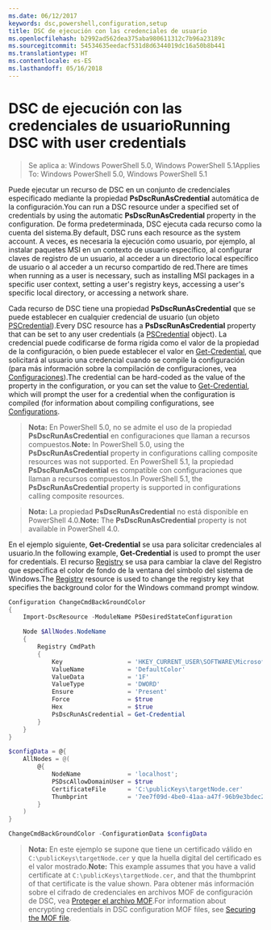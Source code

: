 ```yaml
---
ms.date: 06/12/2017
keywords: dsc,powershell,configuration,setup
title: DSC de ejecución con las credenciales de usuario
ms.openlocfilehash: b2992ad562dea375aba980611312c7b96a23189c
ms.sourcegitcommit: 54534635eedacf531d8d6344019dc16a50b8b441
ms.translationtype: HT
ms.contentlocale: es-ES
ms.lasthandoff: 05/16/2018
---
```

# <a name="running-dsc-with-user-credentials"></a><span data-ttu-id="d8a0d-103">DSC de ejecución con las credenciales de usuario</span><span class="sxs-lookup"><span data-stu-id="d8a0d-103">Running DSC with user credentials</span></span>

> <span data-ttu-id="d8a0d-104">Se aplica a: Windows PowerShell 5.0, Windows PowerShell 5.1</span><span class="sxs-lookup"><span data-stu-id="d8a0d-104">Applies To: Windows PowerShell 5.0, Windows PowerShell 5.1</span></span>

<span data-ttu-id="d8a0d-105">Puede ejecutar un recurso de DSC en un conjunto de credenciales especificado mediante la propiedad **PsDscRunAsCredential** automática de la configuración.</span><span class="sxs-lookup"><span data-stu-id="d8a0d-105">You can run a DSC resource under a specified set of credentials by using the automatic **PsDscRunAsCredential** property in the configuration.</span></span>
<span data-ttu-id="d8a0d-106">De forma predeterminada, DSC ejecuta cada recurso como la cuenta del sistema.</span><span class="sxs-lookup"><span data-stu-id="d8a0d-106">By default, DSC runs each resource as the system account.</span></span>
<span data-ttu-id="d8a0d-107">A veces, es necesaria la ejecución como usuario, por ejemplo, al instalar paquetes MSI en un contexto de usuario específico, al configurar claves de registro de un usuario, al acceder a un directorio local específico de usuario o al acceder a un recurso compartido de red.</span><span class="sxs-lookup"><span data-stu-id="d8a0d-107">There are times when running as a user is necessary, such as installing MSI packages in a specific user context, setting a user's registry keys, accessing a user's specific local directory, or accessing a network share.</span></span>

<span data-ttu-id="d8a0d-108">Cada recurso de DSC tiene una propiedad **PsDscRunAsCredential** que se puede establecer en cualquier credencial de usuario (un objeto [PSCredential](https://msdn.microsoft.com/library/ms572524(v=VS.85).aspx)).</span><span class="sxs-lookup"><span data-stu-id="d8a0d-108">Every DSC resource has a **PsDscRunAsCredential** property that can be set to any user credentials (a [PSCredential](https://msdn.microsoft.com/library/ms572524(v=VS.85).aspx) object).</span></span>
<span data-ttu-id="d8a0d-109">La credencial puede codificarse de forma rígida como el valor de la propiedad de la configuración, o bien puede establecer el valor en [Get-Credential](https://technet.microsoft.com/library/hh849815.aspx), que solicitará al usuario una credencial cuando se compile la configuración (para más información sobre la compilación de configuraciones, vea [Configuraciones](configurations.md)).</span><span class="sxs-lookup"><span data-stu-id="d8a0d-109">The credential can be hard-coded as the value of the property in the configuration, or you can set the value to [Get-Credential](https://technet.microsoft.com/library/hh849815.aspx), which will prompt the user for a credential when the configuration is compiled (for information about compiling configurations, see [Configurations](configurations.md).</span></span>

><span data-ttu-id="d8a0d-110">**Nota:** En PowerShell 5.0, no se admite el uso de la propiedad **PsDscRunAsCredential** en configuraciones que llaman a recursos compuestos.</span><span class="sxs-lookup"><span data-stu-id="d8a0d-110">**Note:** In PowerShell 5.0, using the **PsDscRunAsCredential** property in configurations calling composite resources was not supported.</span></span>
><span data-ttu-id="d8a0d-111">En PowerShell 5.1, la propiedad **PsDscRunAsCredential** es compatible con configuraciones que llaman a recursos compuestos.</span><span class="sxs-lookup"><span data-stu-id="d8a0d-111">In PowerShell 5.1, the **PsDscRunAsCredential** property is supported in configurations calling composite resources.</span></span>

><span data-ttu-id="d8a0d-112">**Nota:** La propiedad **PsDscRunAsCredential** no está disponible en PowerShell 4.0.</span><span class="sxs-lookup"><span data-stu-id="d8a0d-112">**Note:** The **PsDscRunAsCredential** property is not available in PowerShell 4.0.</span></span>

<span data-ttu-id="d8a0d-113">En el ejemplo siguiente, **Get-Credential** se usa para solicitar credenciales al usuario.</span><span class="sxs-lookup"><span data-stu-id="d8a0d-113">In the following example, **Get-Credential** is used to prompt the user for credentials.</span></span>
<span data-ttu-id="d8a0d-114">El recurso [Registry](registryResource.md) se usa para cambiar la clave del Registro que especifica el color de fondo de la ventana del símbolo del sistema de Windows.</span><span class="sxs-lookup"><span data-stu-id="d8a0d-114">The [Registry](registryResource.md) resource is used to change the registry key that specifies the background color for the Windows command prompt window.</span></span>

```powershell
Configuration ChangeCmdBackGroundColor
{
    Import-DscResource -ModuleName PSDesiredStateConfiguration

    Node $AllNodes.NodeName
    {
        Registry CmdPath
        {
            Key                  = 'HKEY_CURRENT_USER\SOFTWARE\Microsoft\Command Processor'
            ValueName            = 'DefaultColor'
            ValueData            = '1F'
            ValueType            = 'DWORD'
            Ensure               = 'Present'
            Force                = $true
            Hex                  = $true
            PsDscRunAsCredential = Get-Credential
        }
    }
}

$configData = @{
    AllNodes = @(
        @{
            NodeName             = 'localhost';
            PSDscAllowDomainUser = $true
            CertificateFile      = 'C:\publicKeys\targetNode.cer'
            Thumbprint           = '7ee7f09d-4be0-41aa-a47f-96b9e3bdec25'
        }
    )
}

ChangeCmdBackGroundColor -ConfigurationData $configData
```
><span data-ttu-id="d8a0d-115">**Nota:** En este ejemplo se supone que tiene un certificado válido en `C:\publicKeys\targetNode.cer` y que la huella digital del certificado es el valor mostrado.</span><span class="sxs-lookup"><span data-stu-id="d8a0d-115">**Note:** This example assumes that you have a valid certificate at `C:\publicKeys\targetNode.cer`, and that the thumbprint of that certificate is the value shown.</span></span>
><span data-ttu-id="d8a0d-116">Para obtener más información sobre el cifrado de credenciales en archivos MOF de configuración de DSC, vea [Proteger el archivo MOF](secureMOF.md).</span><span class="sxs-lookup"><span data-stu-id="d8a0d-116">For information about encrypting credentials in DSC configuration MOF files, see [Securing the MOF file](secureMOF.md).</span></span>